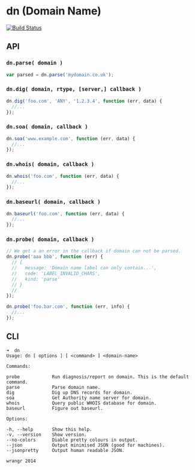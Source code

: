 # dn (Domain Name)

[![Build Status](https://magnum.travis-ci.com/wrangr/dn.svg?token=4uyuoxi9qhvAfjzUTB6y&branch=master)](https://magnum.travis-ci.com/wrangr/dn)

## API

### `dn.parse( domain )`

```js
var parsed = dn.parse('mydomain.co.uk');
```

### `dn.dig( domain, rtype, [server,] callback )`

```js
dn.dig('foo.com', 'ANY', '1.2.3.4', function (err, data) {
  //...
});
```

### `dn.soa( domain, callback )`

```js
dn.soa('www.example.com', function (err, data) {
  //...
});
```
### `dn.whois( domain, callback )`

```js
dn.whois('foo.com', function (err, data) {
  //...
});
```

### `dn.baseurl( domain, callback )`

```js
dn.baseurl('foo.com', function (err, data) {
  //...
});
```

### `dn.probe( domain, callback )`

```js
// We get a an error in the callback if domain can not be parsed.
dn.probe('aaa bbb', function (err) {
  // {
  //   message: 'Domain name label can only contain...',
  //   code: 'LABEL_INVALID_CHARS',
  //   kind: 'parse'
  // }
  //
});

dn.probe('foo.bar.com', function (err, info) {
  //...
});
```

## CLI

```
➜  dn
Usage: dn [ options ] [ <command> ] <domain-name>

Commands:

probe            Run diagnosis/report on domain. This is the default command.
parse            Parse domain name.
dig              Dig up DNS records for domain.
soa              Get Authority name server for domain.
whois            Query public WHOIS database for domain.
baseurl          Figure out baseurl.

Options:

-h, --help       Show this help.
-v, --version    Show version.
--no-colors      Diable pretty colours in output.
--json           Output minimised JSON (good for machines).
--jsonpretty     Output human readable JSON.

wrangr 2014
```
